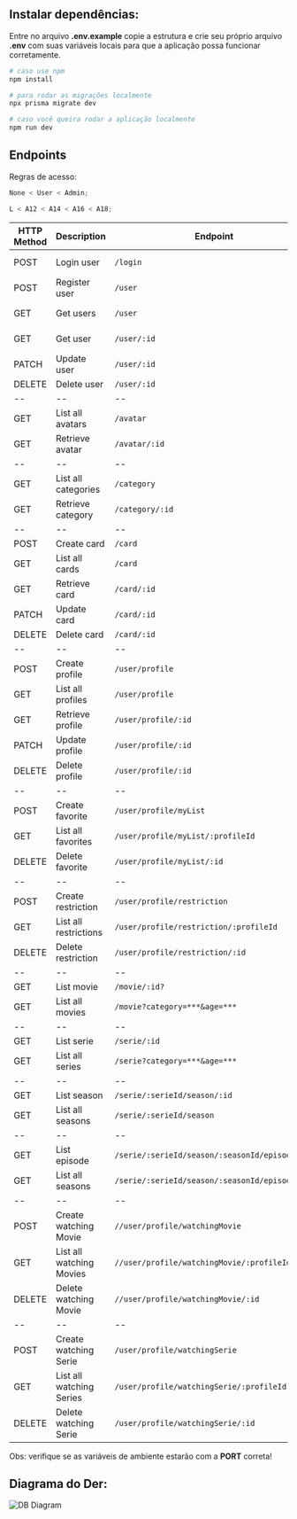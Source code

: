 ## Instalar dependências:

Entre no arquivo **.env.example** copie a estrutura e crie seu próprio arquivo **.env** com suas variáveis locais para que a aplicação possa funcionar corretamente.

```bash
# caso use npm
npm install

# para rodar as migrações localmente
npx prisma migrate dev

# caso você queira rodar a aplicação localmente
npm run dev

```

## **Endpoints**

Regras de acesso:

```javascript
None < User < Admin;
```

```javascript
L < A12 < A14 < A16 < A18;
```

| HTTP Method | Description              | Endpoint                                       | Authentication Required | Acess Level |
| ----------- | ------------------------ | ---------------------------------------------- | ----------------------- | ----------- |
| POST        | Login user               | `/login`                                       | No Authentication       | None        |
| POST        | Register user            | `/user`                                        | No Authentication       | None        |
| GET         | Get users                | `/user`                                        | No Authentication       | None        |
| GET         | Get user                 | `/user/:id`                                    | No Authentication       | None        |
| PATCH       | Update user              | `/user/:id`                                    | Authenticated           | User        |
| DELETE      | Delete user              | `/user/:id`                                    | Authenticated           | User        |
| --          | --                       | --                                             | --                      | --          |
| GET         | List all avatars         | `/avatar`                                      | No Authentication       | None        |
| GET         | Retrieve avatar          | `/avatar/:id`                                  | Authenticated           | None        |
| --          | --                       | --                                             | --                      | --          |
| GET         | List all categories      | `/category`                                    | No Authentication       | None        |
| GET         | Retrieve category        | `/category/:id`                                | Authenticated           | None        |
| --          | --                       | --                                             | --                      | --          |
| POST        | Create card              | `/card`                                        | Authenticated           | User        |
| GET         | List all cards           | `/card`                                        | Authenticated           | User        |
| GET         | Retrieve card            | `/card/:id`                                    | Authenticated           | User        |
| PATCH       | Update card              | `/card/:id`                                    | Authenticated           | User        |
| DELETE      | Delete card              | `/card/:id`                                    | Authenticated           | User        |
| --          | --                       | --                                             | --                      | --          |
| POST        | Create profile           | `/user/profile`                                | Authenticated           | User        |
| GET         | List all profiles        | `/user/profile`                                | Authenticated           | User        |
| GET         | Retrieve profile         | `/user/profile/:id`                            | Authenticated           | User        |
| PATCH       | Update profile           | `/user/profile/:id`                            | Authenticated           | User        |
| DELETE      | Delete profile           | `/user/profile/:id`                            | Authenticated           | User        |
| --          | --                       | --                                             | --                      | --          |
| POST        | Create favorite          | `/user/profile/myList`                         | Authenticated           | User        |
| GET         | List all favorites       | `/user/profile/myList/:profileId`              | Authenticated           | User        |
| DELETE      | Delete favorite          | `/user/profile/myList/:id`                     | Authenticated           | User        |
| --          | --                       | --                                             | --                      | --          |
| POST        | Create restriction       | `/user/profile/restriction`                    | Authenticated           | User        |
| GET         | List all restrictions    | `/user/profile/restriction/:profileId`         | Authenticated           | User        |
| DELETE      | Delete restriction       | `/user/profile/restriction/:id`                | Authenticated           | User        |
| --          | --                       | --                                             | --                      | --          |
| GET         | List movie               | `/movie/:id?`                                  | Authenticated           | User        |
| GET         | List all movies          | `/movie?category=***&age=***`                  | Authenticated           | User        |
| --          | --                       | --                                             | --                      | --          |
| GET         | List serie               | `/serie/:id`                                   | Authenticated           | User        |
| GET         | List all series          | `/serie?category=***&age=***`                  | Authenticated           | User        |
| --          | --                       | --                                             | --                      | --          |
| GET         | List season              | `/serie/:serieId/season/:id`                   | Authenticated           | User        |
| GET         | List all seasons         | `/serie/:serieId/season`                       | Authenticated           | User        |
| --          | --                       | --                                             | --                      | --          |
| GET         | List episode             | `/serie/:serieId/season/:seasonId/episode/:id` | Authenticated           | User        |
| GET         | List all seasons         | `/serie/:serieId/season/:seasonId/episode`     | Authenticated           | User        |
| --          | --                       | --                                             | --                      | --          |
| POST        | Create watching Movie    | `//user/profile/watchingMovie`                 | Authenticated           | User        |
| GET         | List all watching Movies | `//user/profile/watchingMovie/:profileId`      | Authenticated           | User        |
| DELETE      | Delete watching Movie    | `//user/profile/watchingMovie/:id`             | Authenticated           | User        |
| --          | --                       | --                                             | --                      | --          |
| POST        | Create watching Serie    | `/user/profile/watchingSerie`                  | Authenticated           | User        |
| GET         | List all watching Series | `/user/profile/watchingSerie/:profileId`       | Authenticated           | User        |
| DELETE      | Delete watching Serie    | `/user/profile/watchingSerie/:id`              | Authenticated           | User        |

Obs: verifique se as variáveis de ambiente estarão com a **PORT** correta!

## Diagrama do Der:

![DB Diagram](/DER.png)
